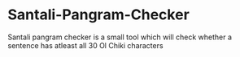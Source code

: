 # Santali-Pangram-Checker
Santali pangram checker is a small tool which will check whether a sentence has atleast all 30 Ol Chiki characters
